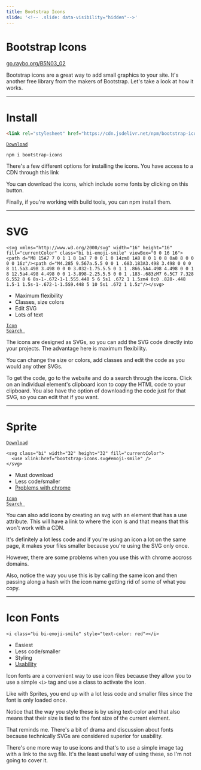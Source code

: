 ```yaml
---
title: Bootstrap Icons
slide: '<!-- .slide: data-visibility="hidden"-->'
---
```


<!-- .slide: data-state="layout-title" class="bg-dark"-->

# Bootstrap Icons

<div class="slide-link"><a href="https://go.raybo.org/B5N03_02"><i class="fab fa-slideshare"></i>go.raybo.org/B5N03_02</a></div>

> >

Bootstrap icons are a great way to add small graphics to your site. It's another free library from the makers of Bootstrap. Let's take a look at how it works.

---

# Install

```html
<link rel="stylesheet" href="https://cdn.jsdelivr.net/npm/bootstrap-icons@1.4.1/font/bootstrap-icons.css" />
```

<a href="https://github.com/twbs/bootstrap/releases/download/v5.0.0-beta3/bootstrap-5.0.0-beta3-dist.zip"><code class="code-exciting">Download <i class="bi bi-cloud-download-fill"></i></code></a>

```shdh
npm i bootstrap-icons
```

> >

There's a few different options for installing the icons. You have access to a CDN through this link

You can download the icons, which include some fonts by clicking on this button.

Finally, if you're working with build tools, you can npm install them.

---

# SVG

```
<svg xmlns="http://www.w3.org/2000/svg" width="16" height="16" fill="currentColor" class="bi bi-emoji-smile" viewBox="0 0 16 16"><path d="M8 15A7 7 0 1 1 8 1a7 7 0 0 1 0 14zm0 1A8 8 0 1 0 8 0a8 8 0 0 0 0 16z"/><path d="M4.285 9.567a.5.5 0 0 1 .683.183A3.498 3.498 0 0 0 8 11.5a3.498 3.498 0 0 0 3.032-1.75.5.5 0 1 1 .866.5A4.498 4.498 0 0 1 8 12.5a4.498 4.498 0 0 1-3.898-2.25.5.5 0 0 1 .183-.683zM7 6.5C7 7.328 6.552 8 6 8s-1-.672-1-1.5S5.448 5 6 5s1 .672 1 1.5zm4 0c0 .828-.448 1.5-1 1.5s-1-.672-1-1.5S9.448 5 10 5s1 .672 1 1.5z"/></svg>
```

- Maximum flexibility
- Classes, size colors
- Edit SVG
- <i class="bi bi-emoji-frown"></i> Lots of text

<a href="https://icons.getbootstrap.com/"><code class="code-exciting">Icon Search <i class="bi bi-link-45deg"></i></code></a>

> >

The icons are designed as SVGs, so you can add the SVG code directly into your projects. The advantage here is maximum flexibility.

You can change the size or colors, add classes and edit the code as you would any other SVGs.

To get the code, go to the website and do a search through the icons. Click on an individual element's clipboard icon to copy the HTML code to your clipboard. You also have the option of downloading the code just for that SVG, so you can edit that if you want.

---

# Sprite

<a href="https://github.com/twbs/bootstrap/releases/download/v5.0.0-beta3/bootstrap-5.0.0-beta3-dist.zip"><code class="code-exciting">Download <i class="bi bi-cloud-download-fill"></i></code></a>

```
<svg class="bi" width="32" height="32" fill="currentColor">
  <use xlink:href="bootstrap-icons.svg#emoji-smile" />
</svg>
```

- Must download
- Less code/smaller
- <i class="bi bi-emoji-frown"></i> [Problems with chrome](https://bugs.chromium.org/p/chromium/issues/detail?id=470601)

<a href="https://icons.getbootstrap.com/"><code class="code-exciting">Icon Search <i class="bi bi-link-45deg"></i></code></a>

> >

You can also add icons by creating an svg with an element that has a use attribute. This will have a link to where the icon is and that means that this won't work with a CDN.

It's definitely a lot less code and if you're using an icon a lot on the same page, it makes your files smaller because you're using the SVG only once.

However, there are some problems when you use this with chrome accross domains.

Also, notice the way you use this is by calling the same icon and then passing along a hash with the icon name getting rid of some of what you copy.

---

# Icon Fonts

```
<i class="bi bi-emoji-smile" style="text-color: red"></i>
```

- Easiest
- Less code/smaller
- Styling
- <i class="bi bi-emoji-frown"></i> [Usability](https://bugs.chromium.org/p/chromium/issues/detail?id=470601)

> >

Icon fonts are a convenient way to use icon files because they allow you to use a simple `<i>` tag and use a class to activate the icon.

Like with Sprites, you end up with a lot less code and smaller files since the font is only loaded once.

Notice that the way you style these is by using text-color and that also means that their size is tied to the font size of the current element.

That reminds me. There's a bit of drama and discussion about fonts because technically SVGs are considered superior for usability.

There's one more way to use icons and that's to use a simple image tag with a link to the svg file. It's the least useful way of using these, so I'm not going to cover it.
